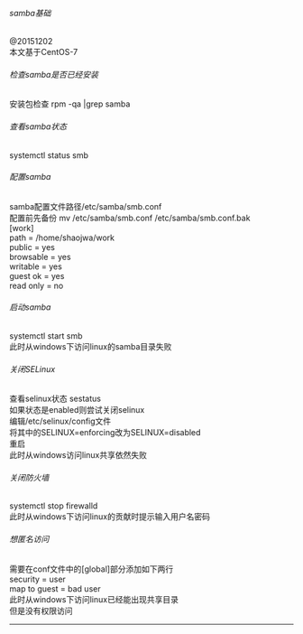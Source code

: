 ###### samba基础  
@20151202  
本文基于CentOS-7  
  
  
###### 检查samba是否已经安装  
安装包检查 rpm -qa |grep samba   
###### 查看samba状态  
systemctl status smb  
###### 配置samba  
samba配置文件路径/etc/samba/smb.conf  
配置前先备份 mv /etc/samba/smb.conf /etc/samba/smb.conf.bak  
[work]  
path = /home/shaojwa/work  
public = yes  
browsable = yes  
writable = yes  
guest ok = yes  
read only = no  
###### 启动samba  
systemctl start smb  
此时从windows下访问linux的samba目录失败  
###### 关闭SELinux  
查看selinux状态 sestatus  
如果状态是enabled则尝试关闭selinux  
编辑/etc/selinux/config文件  
将其中的SELINUX=enforcing改为SELINUX=disabled  
重启  
此时从windows访问linux共享依然失败  
###### 关闭防火墙  
systemctl stop firewalld  
此时从windows下访问linux的贡献时提示输入用户名密码  
###### 想匿名访问  
需要在conf文件中的[global]部分添加如下两行  
security = user  
map to guest = bad user  
此时从windows下访问linux已经能出现共享目录  
但是没有权限访问  
  
***  
  
  
